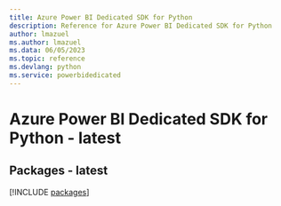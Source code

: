 ```yaml
---
title: Azure Power BI Dedicated SDK for Python
description: Reference for Azure Power BI Dedicated SDK for Python
author: lmazuel
ms.author: lmazuel
ms.data: 06/05/2023
ms.topic: reference
ms.devlang: python
ms.service: powerbidedicated
---
```

# Azure Power BI Dedicated SDK for Python - latest
## Packages - latest
[!INCLUDE [packages](power-bi-dedicated-index.md)]